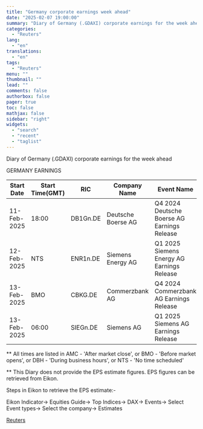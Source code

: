 ```yaml
---
title: "Germany corporate earnings week ahead"
date: "2025-02-07 19:00:00"
summary: "Diary of Germany (.GDAXI) corporate earnings for the week aheadGERMANY EARNINGS Start DateStart Time(GMT)RICCompany NameEvent Name11-Feb-202518:00DB1Gn.DEDeutsche Boerse AGQ4 2024 Deutsche Boerse AG Earnings Release12-Feb-2025NTSENR1n.DESiemens Energy AGQ1 2025 Siemens Energy AG Earnings Release13-Feb-2025BMOCBKG.DECommerzbank AGQ4 2024 Commerzbank AG Earnings Release13-Feb-202506:00SIEGn.DESiemens AGQ1 2025 Siemens AG Earnings Release** All times are listed in AMC..."
categories:
  - "Reuters"
lang:
  - "en"
translations:
  - "en"
tags:
  - "Reuters"
menu: ""
thumbnail: ""
lead: ""
comments: false
authorbox: false
pager: true
toc: false
mathjax: false
sidebar: "right"
widgets:
  - "search"
  - "recent"
  - "taglist"
---
```


Diary of Germany (.GDAXI) corporate earnings for the week ahead

GERMANY EARNINGS

| Start Date | Start Time(GMT) | RIC | Company Name | Event Name |
| --- | --- | --- | --- | --- |
| 11-Feb-2025 | 18:00 | DB1Gn.DE | Deutsche Boerse AG | Q4 2024 Deutsche Boerse AG Earnings Release |
| 12-Feb-2025 | NTS | ENR1n.DE | Siemens Energy AG | Q1 2025 Siemens Energy AG Earnings Release |
| 13-Feb-2025 | BMO | CBKG.DE | Commerzbank AG | Q4 2024 Commerzbank AG Earnings Release |
| 13-Feb-2025 | 06:00 | SIEGn.DE | Siemens AG | Q1 2025 Siemens AG Earnings Release |

\*\* All times are listed in AMC - 'After market close', or BMO - 'Before market opens', or DBH - 'During business hours', or NTS - 'No time scheduled'

\*\* This Diary does not provide the EPS estimate figures. EPS figures can be retrieved from Eikon.

Steps in Eikon to retrieve the EPS estimate:-

Eikon Indicator-> Equities Guide-> Top Indices-> DAX-> Events-> Select Event types-> Select the company-> Estimates

[Reuters](https://www.tradingview.com/news/reuters.com,2025:newsml_L4N3OX223:0-germany-corporate-earnings-week-ahead/)
